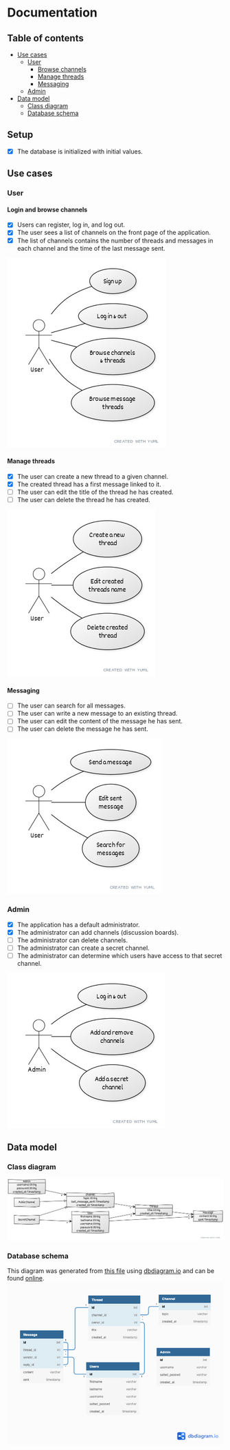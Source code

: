# Documentation

## Table of contents
 * [Use cases](#use-cases)
   + [User](#user)
     - [Browse channels](#login-and-browse-channels)
     - [Manage threads](#manage-threads)
     - [Messaging](#messaging)
   + [Admin](#admin)
 * [Data model](#data-model)
    + [Class diagram](#class-diagram)
    + [Database schema](#database-schema)

## Setup
- [x] The database is initialized with initial values.

## Use cases

### User

#### Login and browse channels
- [x] Users can register, log in, and log out.
- [x] The user sees a list of channels on the front page of the application.
- [x] The list of channels contains the number of threads and messages in each channel and the time of the last message sent.

<img src="./img/use-cases/user-browse.jpeg">

#### Manage threads
- [x] The user can create a new thread to a given channel.
- [x] The created thread has a first message linked to it.
- [ ] The user can edit the title of the thread he has created.
- [ ] The user can delete the thread he has created.

<img src="./img/use-cases/user-threads.jpeg">


#### Messaging
- [ ] The user can search for all messages.
- [ ] The user can write a new message to an existing thread.
- [ ] The user can edit the content of the message he has sent.
- [ ] The user can delete the message he has sent.

<img src="./img/use-cases/user-msg.jpeg">

### Admin
- [x] The application has a default administrator.
- [x] The administrator can add channels (discussion boards).
- [ ] The administrator can delete channels.
- [ ] The administrator can create a secret channel.
- [ ] The administrator can determine which users have access to that secret channel.

<img src="./img/use-cases/admin.jpeg">

## Data model

### Class diagram
<img src="./img/data/class.jpeg">

### Database schema
This diagram was generated from [this file](./database-diagram.txt) using [dbdiagram.io](dbdiagram.io) and
can be found [online](https://dbdiagram.io/d/60b2812bb29a09603d171c27).
<img src="./img/data/database.png">

